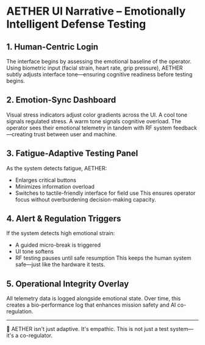 # AETHER UI Narrative – Emotionally Intelligent Defense Testing

## 1. Human-Centric Login
The interface begins by assessing the emotional baseline of the operator. Using biometric input (facial strain, heart rate, grip pressure), AETHER subtly adjusts interface tone—ensuring cognitive readiness before testing begins.

## 2. Emotion-Sync Dashboard
Visual stress indicators adjust color gradients across the UI. A cool tone signals regulated stress. A warm tone signals cognitive overload. The operator sees their emotional telemetry in tandem with RF system feedback—creating trust between user and machine.

## 3. Fatigue-Adaptive Testing Panel
As the system detects fatigue, AETHER:
- Enlarges critical buttons
- Minimizes information overload
- Switches to tactile-friendly interface for field use
This ensures operator focus without overburdening decision-making capacity.

## 4. Alert & Regulation Triggers
If the system detects high emotional strain:
- A guided micro-break is triggered
- UI tone softens
- RF testing pauses until safe resumption
This keeps the human system safe—just like the hardware it tests.

## 5. Operational Integrity Overlay
All telemetry data is logged alongside emotional state. Over time, this creates a bio-performance log that enhances mission safety and AI co-regulation.

---

🧠 AETHER isn't just adaptive. It's empathic.
This is not just a test system—it's a co-regulator.
